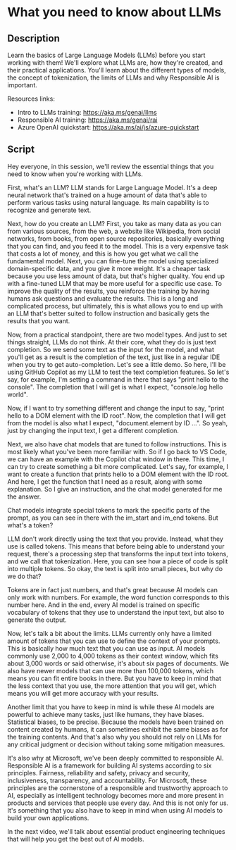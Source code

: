 # What you need to know about LLMs

## Description

Learn the basics of Large Language Models (LLMs) before you start working with them! We'll explore what LLMs are, how they're created, and their practical applications. You'll learn about the different types of models, the concept of tokenization, the limits of LLMs and why Responsible AI is important.

Resources links:
- Intro to LLMs training: https://aka.ms/genai/llms
- Responsible AI training: https://aka.ms/genai/rai
- Azure OpenAI quickstart: https://aka.ms/ai/js/azure-quickstart

## Script

Hey everyone, in this session, we'll review the essential things that you need to know when you're working with LLMs.

First, what's an LLM? LLM stands for Large Language Model. It's a deep neural network that's trained on a huge amount of data that's able to perform various tasks using natural language. Its main capability is to recognize and generate text.

Next, how do you create an LLM? First, you take as many data as you can from various sources, from the web, a website like Wikipedia, from social networks, from books, from open source repositories, basically everything that you can find, and you feed it to the model. This is a very expensive task that costs a lot of money, and this is how you get what we call the fundamental model. Next, you can fine-tune the model using specialized domain-specific data, and you give it more weight. It's a cheaper task because you use less amount of data, but that's higher quality. You end up with a fine-tuned LLM that may be more useful for a specific use case. To improve the quality of the results, you reinforce the training by having humans ask questions and evaluate the results. This is a long and complicated process, but ultimately, this is what allows you to end up with an LLM that's better suited to follow instruction and basically gets the results that you want.

Now, from a practical standpoint, there are two model types. And just to set things straight, LLMs do not think. At their core, what they do is just text completion. So we send some text as the input for the model, and what you'll get as a result is the completion of the text, just like in a regular IDE when you try to get auto-completion. Let's see a little demo. So here, I'll be using GitHub Copilot as my LLM to test the text completion features. So let's say, for example, I'm setting a command in there that says "print hello to the console". The completion that I will get is what I expect, "console.log hello world".

Now, if I want to try something different and change the input to say, "print hello to a DOM element with the ID root". Now, the completion that I will get from the model is also what I expect, "document.element by ID ...". So yeah, just by changing the input text, I get a different completion.

Next, we also have chat models that are tuned to follow instructions. This is most likely what you've been more familiar with. So if I go back to VS Code, we can have an example with the Copilot chat window in there. This time, I can try to create something a bit more complicated. Let's say, for example, I want to create a function that prints hello to a DOM element with the ID root. And here, I get the function that I need as a result, along with some explanation. So I give an instruction, and the chat model generated for me the answer.

Chat models integrate special tokens to mark the specific parts of the prompt, as you can see in there with the im_start and im_end tokens. But what's a token?

LLM don't work directly using the text that you provide. Instead, what they use is called tokens. This means that before being able to understand your request, there's a processing step that transforms the input text into tokens, and we call that tokenization. Here, you can see how a piece of code is split into multiple tokens. So okay, the text is split into small pieces, but why do we do that?

Tokens are in fact just numbers, and that's great because AI models can only work with numbers. For example, the word function corresponds to this number here. And in the end, every AI model is trained on specific vocabulary of tokens that they use to understand the input text, but also to generate the output.

Now, let's talk a bit about the limits. LLMs currently only have a limited amount of tokens that you can use to define the context of your prompts. This is basically how much text that you can use as input. AI models commonly use 2,000 to 4,000 tokens as their context window, which fits about 3,000 words or said otherwise, it's about six pages of documents. We also have newer models that can use more than 100,000 tokens, which means you can fit entire books in there. But you have to keep in mind that the less context that you use, the more attention that you will get, which means you will get more accuracy with your results.

Another limit that you have to keep in mind is while these AI models are powerful to achieve many tasks, just like humans, they have biases. Statistical biases, to be precise. Because the models have been trained on content created by humans, it can sometimes exhibit the same biases as for the training contents. And that's also why you should not rely on LLMs for any critical judgment or decision without taking some mitigation measures.

It's also why at Microsoft, we've been deeply committed to responsible AI. Responsible AI is a framework for building AI systems according to six principles. Fairness, reliability and safety, privacy and security, inclusiveness, transparency, and accountability. For Microsoft, these principles are the cornerstone of a responsible and trustworthy approach to AI, especially as intelligent technology becomes more and more present in products and services that people use every day. And this is not only for us. It's something that you also have to keep in mind when using AI models to build your own applications.

In the next video, we'll talk about essential product engineering techniques that will help you get the best out of AI models.
